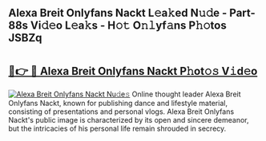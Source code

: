 ## Alexa Breit Onlyfans Nackt L𝚎a𝚔ed N𝚞𝚍e - Part-88s Vi𝚍𝚎o L𝚎a𝚔s - H𝚘𝚝 O𝚗𝚕yf𝚊ns P𝚑𝚘tos JSBZq

# <h2><a href="http://kf5edh.oniu.top/?m=Alexa+Breit+Onlyfans+Nackt">🔗👉 🔴 Alexa Breit Onlyfans Nackt P𝚑ot𝚘𝚜 V𝚒d𝚎o</a></h2>

[![Alexa Breit Onlyfans Nackt Nu𝚍e𝚜](https://i.imgur.com/0qMVB7G.gif)](http://kf5edh.oniu.top/?m=Alexa+Breit+Onlyfans+Nackt)
Online thought leader Alexa Breit Onlyfans Nackt, known for publishing dance and lifestyle material, consisting of presentations and personal vlogs. Alexa Breit Onlyfans Nackt's public image is characterized by its open and sincere demeanor, but the intricacies of his personal life remain shrouded in secrecy.  
